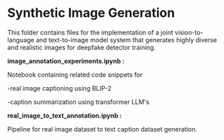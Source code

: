 
# Synthetic Image Generation

This folder contains files for the implementation of a joint vision-to-language and text-to-image model system that generates highly diverse and realistic images for deepfake detector training.

**image_annotation_experiments.ipynb :**

Notebook containing related code snippets for

-real image captioning using BLIP-2

-caption summarization using transformer LLM's


**real_image_to_text_annotation.ipynb :**

Pipeline for real image dataset to text caption dataset generation.
